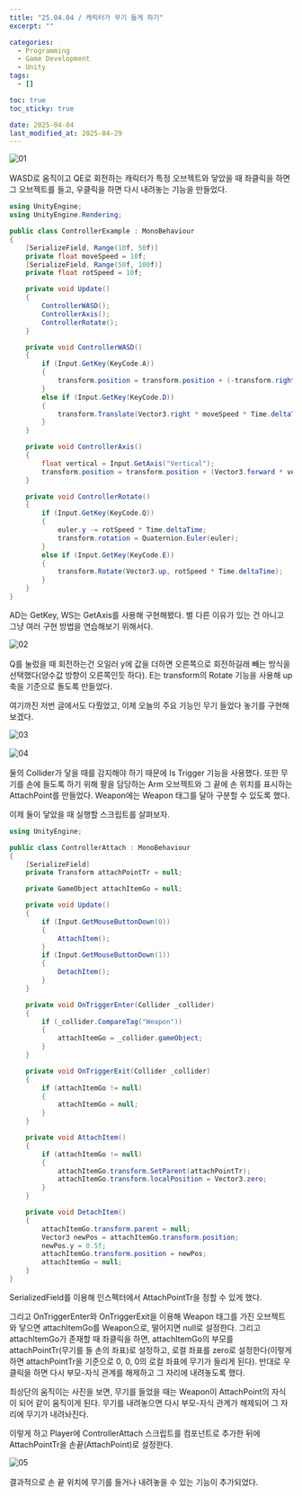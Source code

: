 ```yaml
---
title: "25.04.04 / 캐릭터가 무기 들게 하기"
excerpt: ""

categories:
  - Programming
  - Game Development
  - Unity
tags:
  - []

toc: true
toc_sticky: true

date: 2025-04-04
last_modified_at: 2025-04-29
---
```


<div style="display: flex; gap: 1rem; margin-bottom: 1rem;">
  <img src="/assets/img/250404_weapon/01.gif" alt="01" style="max-width: 100%;" />
</div>

WASD로 움직이고 QE로 회전하는 캐릭터가 특정 오브젝트와 닿았을 때 좌클릭을 하면 그 오브젝트를 들고, 우클릭을 하면 다시 내려놓는 기능을 만들었다.

```csharp
using UnityEngine;
using UnityEngine.Rendering;

public class ControllerExample : MonoBehaviour
{
    [SerializeField, Range(10f, 50f)]
    private float moveSpeed = 10f;
    [SerializeField, Range(50f, 100f)]
    private float rotSpeed = 10f;

    private void Update()
    {
        ControllerWASD();
        ControllerAxis();
        ControllerRotate();
    }

    private void ControllerWASD()
    {
        if (Input.GetKey(KeyCode.A))
        {
            transform.position = transform.position + (-transform.right * moveSpeed * Time.deltaTime);
        }
        else if (Input.GetKey(KeyCode.D))
        {
            transform.Translate(Vector3.right * moveSpeed * Time.deltaTime);
        }
    }

    private void ControllerAxis()
    {
        float vertical = Input.GetAxis("Vertical");
        transform.position = transform.position + (Vector3.forward * vertical * moveSpeed * Time.deltaTime);
    }

    private void ControllerRotate()
    {
        if (Input.GetKey(KeyCode.Q))
        {
            euler.y -= rotSpeed * Time.deltaTime;
            transform.rotation = Quaternion.Euler(euler);
        }
        else if (Input.GetKey(KeyCode.E))
        {
            transform.Rotate(Vector3.up, rotSpeed * Time.deltaTime);
        }
    }
}
```

AD는 GetKey, WS는 GetAxis를 사용해 구현해봤다. 별 다른 이유가 있는 건 아니고 그냥 여러 구현 방법을 연습해보기 위해서다.

<div style="display: flex; gap: 1rem; margin-bottom: 1rem;">
  <img src="/assets/img/250404_weapon/02.gif" alt="02" style="max-width: 100%;" />
</div>

Q를 눌렀을 때 회전하는건 오일러 y에 값을 더하면 오른쪽으로 회전하길래 빼는 방식을 선택했다(양수값 방향이 오른쪽인듯 하다). E는 transform의 Rotate 기능을 사용해 up 축을 기준으로 돌도록 만들었다.

여기까진 저번 글에서도 다뤘었고, 이제 오늘의 주요 기능인 무기 들었다 놓기를 구현해보겠다.

<div style="display: flex; gap: 1rem; margin-bottom: 1rem;">
  <img src="/assets/img/250404_weapon/03.png" alt="03" style="max-width: 100%;" />
</div>
<div style="display: flex; gap: 1rem; margin-bottom: 1rem;">
  <img src="/assets/img/250404_weapon/04.png" alt="04" style="max-width: 100%;" />
</div>

둘의 Collider가 닿을 때를 감지해야 하기 때문에 Is Trigger 기능을 사용했다. 또한 무기를 손에 들도록 하기 위해 팔을 담당하는 Arm 오브젝트와 그 끝에 손 위치를 표시하는 AttachPoint를 만들었다. Weapon에는 Weapon 태그를 달아 구분할 수 있도록 했다.

이제 둘이 닿았을 때 실행할 스크립트를 살펴보자.

```csharp
using UnityEngine;

public class ControllerAttach : MonoBehaviour
{
    [SerializeField]
    private Transform attachPointTr = null;

    private GameObject attachItemGo = null;

    private void Update()
    {
        if (Input.GetMouseButtonDown(0))
        {
            AttachItem();
        }
        if (Input.GetMouseButtonDown(1))
        {
            DetachItem();
        }
    }

    private void OnTriggerEnter(Collider _collider)
    {
        if (_collider.CompareTag("Weapon"))
        {
            attachItemGo = _collider.gameObject;
        }
    }

    private void OnTriggerExit(Collider _collider)
    {
        if (attachItemGo != null)
        {
            attachItemGo = null;
        }
    }

    private void AttachItem()
    {
        if (attachItemGo != null)
        {
            attachItemGo.transform.SetParent(attachPointTr);
            attachItemGo.transform.localPosition = Vector3.zero;
        }
    }

    private void DetachItem()
    {
        attachItemGo.transform.parent = null;
        Vector3 newPos = attachItemGo.transform.position;
        newPos.y = 0.5f;
        attachItemGo.transform.position = newPos;
        attachItemGo = null;
    }
}
```

SerializedField를 이용해 인스펙터에서 AttachPointTr을 정할 수 있게 했다.

그리고 OnTriggerEnter와 OnTriggerExit을 이용해 Weapon 태그를 가진 오브젝트와 닿으면 attachItemGo를 Weapon으로, 떨어지면 null로 설정한다. 그리고 attachItemGo가 존재할 때 좌클릭을 하면, attachItemGo의 부모를 attachPointTr(무기를 들 손의 좌표)로 설정하고, 로컬 좌표를 zero로 설정한다(이렇게 하면 attachPointTr을 기준으로 0, 0, 0의 로컬 좌표에 무기가 들리게 된다). 반대로 우클릭을 하면 다시 부모-자식 관계를 해제하고 그 자리에 내려놓도록 했다.

최상단의 움직이는 사진을 보면, 무기를 들었을 때는 Weapon이 AttachPoint의 자식이 되어 같이 움직이게 된다. 무기를 내려놓으면 다시 부모-자식 관계가 해제되어 그 자리에 무기가 내려놔진다.

이렇게 하고 Player에 ControllerAttach 스크립트를 컴포넌트로 추가한 뒤에 AttachPointTr을 손끝(AttachPoint)로 설정한다.

<div style="display: flex; gap: 1rem; margin-bottom: 1rem;">
  <img src="/assets/img/250404_weapon/05.png" alt="05" style="max-width: 100%;" />
</div>

결과적으로 손 끝 위치에 무기를 들거나 내려놓을 수 있는 기능이 추가되었다.

